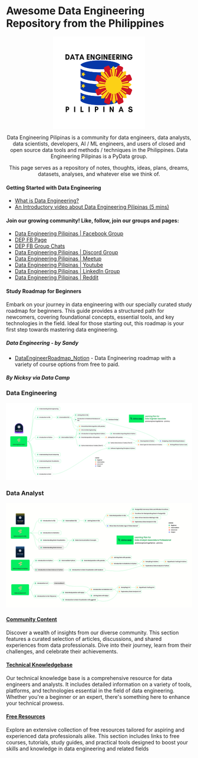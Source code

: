 # Awesome Data Engineering Repository from the Philippines

<p align="center">
<img align="center" width="250" height="250" src="assets/DATA%20ENGINEERING%20-1.png">
</p>

<p align="center">
Data Engineering Pilipinas is a community for data engineers, data analysts, data scientists, developers, AI / ML engineers, and users of closed and open source data tools and methods / techniques in the Philippines. Data Engineering Pilipinas is a PyData group.</p>

<p align="center">
This page serves as a repository of notes, thoughts, ideas, plans, dreams, datasets, analyses, and whatever else we think of.
</p>

#### Getting Started with Data Engineering
- <a href="data-engineering-101.md">What is Data Engineering?</a>
- <a href="https://youtu.be/XsvrumL0ILc">An Introductory video about Data Engineering Pilipinas (5 mins)</a>

####  Join our growing community! Like, follow, join our groups and pages:
- [Data Engineering Pilipinas | Facebook Group](https://facebook.com/groups/dataengineeringpilipinas/)
- [DEP FB Page](https://www.facebook.com/DataEngineeringPilipinas/)
- [DEP FB Group Chats](https://m.me/cm/AbbnRPVsIMd34APj)
- [Data Engineering Pilipinas | Discord Group ](https://discord.com/invite/buDgydz7J9)
- [Data Engineering Pilipinas | Meetup ](https://www.meetup.com/data-engineering-pilipinas/)
- [Data Engineering Pilipinas | Youtube ](https://www.youtube.com/@DataEngineeringPilipinas)
- [Data Engineering Pilipinas | LinkedIn Group ](https://www.linkedin.com/company/97217550/)
- [Data Engineering Pilipinas | Reddit ](https://www.reddit.com/r/DataEngineeringPH/)

#### Study Roadmap for Beginners
Embark on your journey in data engineering with our specially curated study roadmap for beginners. This guide provides a structured path for newcomers, covering foundational concepts, essential tools, and key technologies in the field. Ideal for those starting out, this roadmap is your first step towards mastering data engineering.

##### Data Engineering - by Sandy
- [DataEngineerRoadmap_Notion](https://shadow-blue-572.notion.site/b880b4ef0b1445aabec127442b97c79f?v=0a45fb3e2b5946d59708797eeea16671) - Data Engineering roadmap with a variety of course options from free to paid.

##### By Nicksy via Data Camp

### Data Engineering
![Data Engineering](assets/DataCamp%20-%20Data%20Engineer%20Track.png)

### Data Analyst
![Data Analyst](assets/DataCamp%20-%20Data%20Analyst%20Associate%20%26%20Professional%20Track.png)

#### [Community Content](community-content.md)
Discover a wealth of insights from our diverse community. This section features a curated selection of articles, discussions, and shared experiences from data professionals. Dive into their journey, learn from their challenges, and celebrate their achievements.

#### [Technical Knowledgebase](technical-knowledgebase.md)
Our technical knowledge base is a comprehensive resource for data engineers and analysts. It includes detailed information on a variety of tools, platforms, and technologies essential in the field of data engineering. Whether you're a beginner or an expert, there's something here to enhance your technical prowess.

#### [Free Resources](resources/FREE_RESOURCES.md)
Explore an extensive collection of free resources tailored for aspiring and experienced data professionals alike. This section includes links to free courses, tutorials, study guides, and practical tools designed to boost your skills and knowledge in data engineering and related fields
